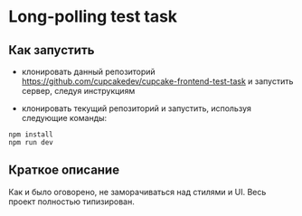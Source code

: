 # Long-polling test task

## Как запустить

- клонировать данный репозиторий https://github.com/cupcakedev/cupcake-frontend-test-task и запустить сервер, следуя инструкциям

- клонировать текущий репозиторий и запустить, используя следующие команды:

```
npm install
npm run dev
```

## Краткое описание
Как и было оговорено, не заморачиваться над стилями и UI. Весь проект полностью типизирован.
